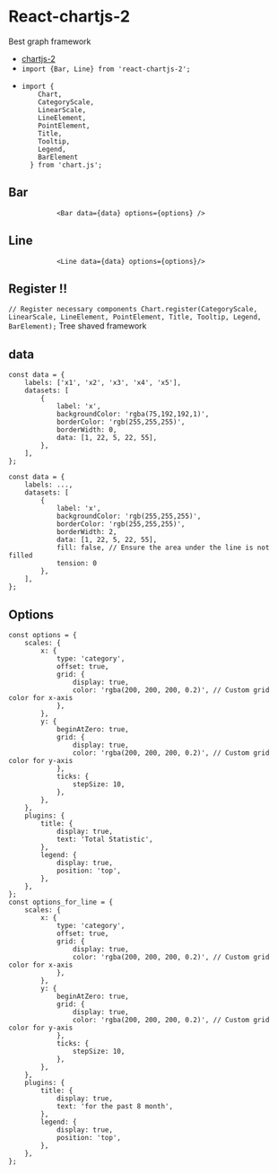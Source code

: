 # React-chartjs-2 
Best graph framework

- [chartjs-2](https://react-chartjs-2.js.org/)
- `import {Bar, Line} from 'react-chartjs-2';`
- 
  ```
  import {
      Chart,
      CategoryScale,
      LinearScale,
      LineElement,
      PointElement,
      Title,
      Tooltip,
      Legend,
      BarElement
    } from 'chart.js';
## Bar 
```
            <Bar data={data} options={options} />

```

## Line 
```
            <Line data={data} options={options}/>

```


## Register !!
`// Register necessary components
Chart.register(CategoryScale, LinearScale, LineElement, PointElement, Title, Tooltip, Legend, BarElement);`
Tree shaved framework


## data
```
const data = {
    labels: ['x1', 'x2', 'x3', 'x4', 'x5'],
    datasets: [
        {
            label: 'x',
            backgroundColor: 'rgba(75,192,192,1)',
            borderColor: 'rgb(255,255,255)',
            borderWidth: 0,
            data: [1, 22, 5, 22, 55],
        },
    ],
};
```
```
const data = {
    labels: ...,
    datasets: [
        {
            label: 'x',
            backgroundColor: 'rgb(255,255,255)',
            borderColor: 'rgb(255,255,255)',
            borderWidth: 2,
            data: [1, 22, 5, 22, 55],
            fill: false, // Ensure the area under the line is not filled
            tension: 0
        },
    ],
};
```

## Options
```
const options = {
    scales: {
        x: {
            type: 'category',
            offset: true,
            grid: {
                display: true,
                color: 'rgba(200, 200, 200, 0.2)', // Custom grid color for x-axis
            },
        },
        y: {
            beginAtZero: true,
            grid: {
                display: true,
                color: 'rgba(200, 200, 200, 0.2)', // Custom grid color for y-axis
            },
            ticks: {
                stepSize: 10,
            },
        },
    },
    plugins: {
        title: {
            display: true,
            text: 'Total Statistic',
        },
        legend: {
            display: true,
            position: 'top',
        },
    },
};
const options_for_line = {
    scales: {
        x: {
            type: 'category',
            offset: true,
            grid: {
                display: true,
                color: 'rgba(200, 200, 200, 0.2)', // Custom grid color for x-axis
            },
        },
        y: {
            beginAtZero: true,
            grid: {
                display: true,
                color: 'rgba(200, 200, 200, 0.2)', // Custom grid color for y-axis
            },
            ticks: {
                stepSize: 10,
            },
        },
    },
    plugins: {
        title: {
            display: true,
            text: 'for the past 8 month',
        },
        legend: {
            display: true,
            position: 'top',
        },
    },
};
```
